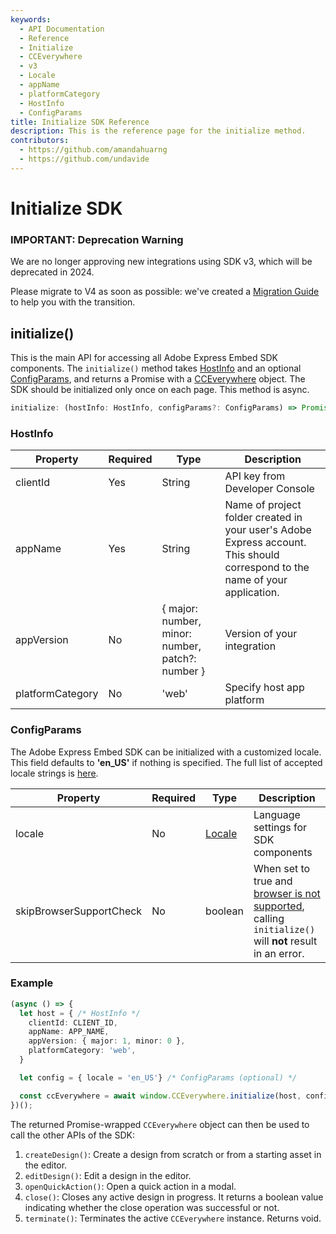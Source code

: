```yaml
---
keywords:
  - API Documentation
  - Reference
  - Initialize
  - CCEverywhere
  - v3
  - Locale
  - appName
  - platformCategory
  - HostInfo
  - ConfigParams
title: Initialize SDK Reference
description: This is the reference page for the initialize method.
contributors:
  - https://github.com/amandahuarng
  - https://github.com/undavide
--- 
```


# Initialize SDK

<InlineAlert variant="error" slots="text" repeat="3" />

### IMPORTANT: Deprecation Warning

We are no longer approving new integrations using SDK v3, which will be deprecated in 2024.

Please migrate to V4 as soon as possible: we've created a [Migration Guide](../../../guides/concepts/migration_v3_v4.md) to help you with the transition.

## initialize()

This is the main API for accessing all Adobe Express Embed SDK components. The `initialize()` method takes [HostInfo](#hostinfo) and an optional [ConfigParams](#configparams), and returns a Promise with a [CCEverywhere](../CCEverywhere/index.md) object. The SDK should be initialized only once on each page. This method is async.

```ts
initialize: (hostInfo: HostInfo, configParams?: ConfigParams) => Promise<CCEverywhere>
```

### HostInfo

| Property         | Required | Type                                             | Description                                                                                                                  |
| ---------------- | -------- | ------------------------------------------------ | ---------------------------------------------------------------------------------------------------------------------------- |
| clientId         | Yes      | String                                           | API key from Developer Console                                                                                               |
| appName          | Yes      | String                                           | Name of project folder created in your user's Adobe Express account. This should correspond to the name of your application. |
| appVersion       | No       | { major: number, minor: number, patch?: number } | Version of your integration                                                                                                  |
| platformCategory | No       | 'web'                                            | Specify host app platform                                                                                                    |

### ConfigParams

The Adobe Express Embed SDK can be initialized with a customized locale. This field defaults to **'en_US'** if nothing is specified.  The full list of accepted locale strings is [here](../types/index.md#locale).

| Property                | Required | Type                               | Description                                                                                                                                                   |
| ----------------------- | -------- | ---------------------------------- | ------------------------------------------------------------------------------------------------------------------------------------------------------------- |
| locale                  | No       | [Locale](../types/index.md#locale) | Language settings for SDK components                                                                                                                          |
| skipBrowserSupportCheck | No       | boolean                            | When set to true and [browser is not supported](../../../guides/quickstart/index.md#browser-support), calling `initialize()` will **not** result in an error. |

### Example

```ts
(async () => {
  let host = { /* HostInfo */
    clientId: CLIENT_ID,
    appName: APP_NAME, 
    appVersion: { major: 1, minor: 0 }, 
    platformCategory: 'web',
  }

  let config = { locale = 'en_US'} /* ConfigParams (optional) */

  const ccEverywhere = await window.CCEverywhere.initialize(host, config);
})();
```

The returned Promise-wrapped `CCEverywhere` object can then be used to call the other APIs of the SDK:

1. `createDesign()`: Create a design from scratch or from a starting asset in the editor.
2. `editDesign()`: Edit a design in the editor.
3. `openQuickAction()`: Open a quick action in a modal.
4. `close()`: Closes any active design in progress. It returns a boolean value indicating whether the close operation was successful or not.
5. `terminate()`: Terminates the active `CCEverywhere` instance. Returns void.
